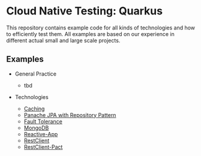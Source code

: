 # Cloud Native Testing: Quarkus

This repository contains example code for all kinds of technologies and how to efficiently test them. All examples are
based on our experience in different actual small and large scale projects.

## Examples

- General Practice
    - tbd

- Technologies
    - [Caching](/examples/caching)
    - [Panache JPA with Repository Pattern](/examples/data-jpa-repository)
    - [Fault Tolerance](/examples/fault-tolerance)
    - [MongoDB](/examples/mongodb)
    - [Reactive-App](/examples/reactive-app)
    - [RestClient](/examples/restclient)
    - [RestClient-Pact](/examples/restclient-pact)